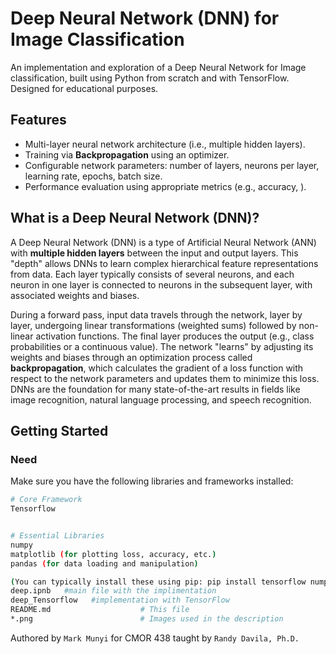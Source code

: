 # Deep Neural Network (DNN) for Image Classification

An implementation and exploration of a Deep Neural Network for Image classification, built using Python from scratch and with TensorFlow. Designed for educational purposes.

## Features

-   Multi-layer neural network architecture (i.e., multiple hidden layers).
-   Training via **Backpropagation** using an optimizer.
-   Configurable network parameters: number of layers, neurons per layer, learning rate, epochs, batch size.
-   Performance evaluation using appropriate metrics (e.g., accuracy, ).


## What is a Deep Neural Network (DNN)?

A Deep Neural Network (DNN) is a type of Artificial Neural Network (ANN) with **multiple hidden layers** between the input and output layers. This "depth" allows DNNs to learn complex hierarchical feature representations from data. Each layer typically consists of several neurons, and each neuron in one layer is connected to neurons in the subsequent layer, with associated weights and biases.

During a forward pass, input data travels through the network, layer by layer, undergoing linear transformations (weighted sums) followed by non-linear activation functions. The final layer produces the output (e.g., class probabilities or a continuous value). The network "learns" by adjusting its weights and biases through an optimization process called **backpropagation**, which calculates the gradient of a loss function with respect to the network parameters and updates them to minimize this loss. DNNs are the foundation for many state-of-the-art results in fields like image recognition, natural language processing, and speech recognition.

## Getting Started

### Need

Make sure you have the following libraries and frameworks installed:

```bash
# Core Framework
Tensorflow


# Essential Libraries
numpy
matplotlib (for plotting loss, accuracy, etc.)
pandas (for data loading and manipulation)

(You can typically install these using pip: pip install tensorflow numpy matplotlib pandas )File Structure 
deep.ipnb   #main file with the implimentation
deep_Tensorflow   #implementation with TensorFlow
README.md                    # This file
*.png                        # Images used in the description

```
Authored by `Mark Munyi` for CMOR 438 taught by `Randy Davila, Ph.D.`